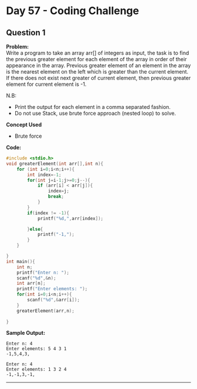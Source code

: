 # Day 57 - Coding Challenge

## Question 1  
**Problem:**  
Write a program to take an array arr[] of integers as input, the task is to find the previous greater element for each element of the array in order of their appearance in the array. Previous greater element of an element in the array is the nearest element on the left which is greater than the current element. If there does not exist next greater of current element, then previous greater element for current element is -1.

N.B:
- Print the output for each element in a comma separated fashion.
- Do not use Stack, use brute force approach (nested loop) to solve.

**Concept Used**
- Brute force

**Code:**  
```c
#include <stdio.h>
void greaterElement(int arr[],int n){
    for (int i=0;i<n;i++){
        int index=-1;
        for(int j=i-1;j>=0;j--){
            if (arr[i] < arr[j]){
                index=j;
                break;
            }
        }
        if(index != -1){
            printf("%d,",arr[index]);

        }else{
            printf("-1,");
        }  
    }

}
int main(){
    int n;
    printf("Enter n: ");
    scanf("%d",&n);
    int arr[n];
    printf("Enter elements: ");
    for(int i=0;i<n;i++){
        scanf("%d",&arr[i]);
    }
    greaterElement(arr,n);
    
}
```

**Sample Output:**  
```
Enter n: 4
Enter elements: 5 4 3 1
-1,5,4,3,

Enter n: 4
Enter elements: 1 3 2 4
-1,-1,3,-1,
```

---


